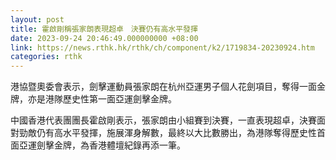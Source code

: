 ```yaml
---
layout: post
title: 霍啟剛稱張家朗表現超卓　決賽仍有高水平發揮
date: 2023-09-24 20:46:49.000000000 +08:00
link: https://news.rthk.hk/rthk/ch/component/k2/1719834-20230924.htm
categories: rthk
---
```


港協暨奧委會表示，劍擊運動員張家朗在杭州亞運男子個人花劍項目，奪得一面金牌，亦是港隊歷史性第一面亞運劍擊金牌。

中國香港代表團團長霍啟剛表示，張家朗由小組賽到決賽，一直表現超卓，決賽面對勁敵仍有高水平發揮，施展渾身解數，最終以大比數勝出，為港隊奪得歷史性首面亞運劍擊金牌，為香港體壇紀錄再添一筆。
